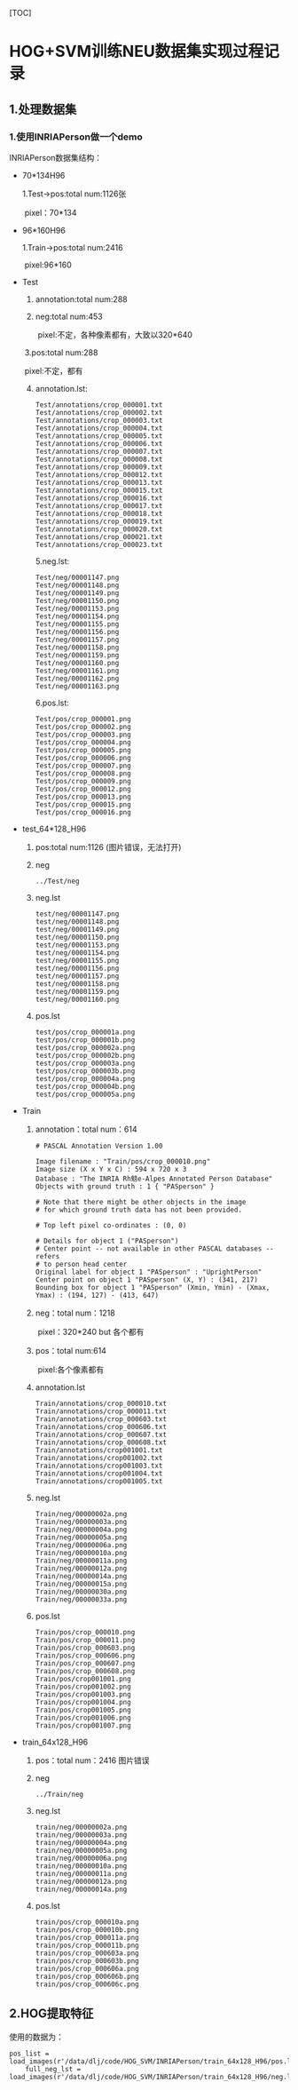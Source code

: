[TOC]

# HOG+SVM训练NEU数据集实现过程记录

## 1.处理数据集

### 1.使用INRIAPerson做一个demo

INRIAPerson数据集结构：

* 70\*134H96

  1.Test->pos:total num:1126张

  ​                          pixel：70\*134



* 96\*160H96

  1.Train->pos:total num:2416

  ​                             pixel:96\*160

* Test

  1. annotation:total num:288

  2. neg:total num:453

     ​		pixel:不定，各种像素都有，大致以320\*640

  ​	3.pos:total num:288

  ​				pixel:不定，都有

   4. annotation.lst:

      ~~~
      Test/annotations/crop_000001.txt
      Test/annotations/crop_000002.txt
      Test/annotations/crop_000003.txt
      Test/annotations/crop_000004.txt
      Test/annotations/crop_000005.txt
      Test/annotations/crop_000006.txt
      Test/annotations/crop_000007.txt
      Test/annotations/crop_000008.txt
      Test/annotations/crop_000009.txt
      Test/annotations/crop_000012.txt
      Test/annotations/crop_000013.txt
      Test/annotations/crop_000015.txt
      Test/annotations/crop_000016.txt
      Test/annotations/crop_000017.txt
      Test/annotations/crop_000018.txt
      Test/annotations/crop_000019.txt
      Test/annotations/crop_000020.txt
      Test/annotations/crop_000021.txt
      Test/annotations/crop_000023.txt
      ~~~

      5.neg.lst:

      ~~~
      Test/neg/00001147.png
      Test/neg/00001148.png
      Test/neg/00001149.png
      Test/neg/00001150.png
      Test/neg/00001153.png
      Test/neg/00001154.png
      Test/neg/00001155.png
      Test/neg/00001156.png
      Test/neg/00001157.png
      Test/neg/00001158.png
      Test/neg/00001159.png
      Test/neg/00001160.png
      Test/neg/00001161.png
      Test/neg/00001162.png
      Test/neg/00001163.png
      ~~~

      6.pos.lst:

      ~~~
      Test/pos/crop_000001.png
      Test/pos/crop_000002.png
      Test/pos/crop_000003.png
      Test/pos/crop_000004.png
      Test/pos/crop_000005.png
      Test/pos/crop_000006.png
      Test/pos/crop_000007.png
      Test/pos/crop_000008.png
      Test/pos/crop_000009.png
      Test/pos/crop_000012.png
      Test/pos/crop_000013.png
      Test/pos/crop_000015.png
      Test/pos/crop_000016.png
      ~~~

* test_64\*128_H96

     1. pos:total num:1126  (图片错误，无法打开)

     2. neg

        ~~~
        ../Test/neg
        ~~~

     3. neg.lst

        ~~~
        test/neg/00001147.png
        test/neg/00001148.png
        test/neg/00001149.png
        test/neg/00001150.png
        test/neg/00001153.png
        test/neg/00001154.png
        test/neg/00001155.png
        test/neg/00001156.png
        test/neg/00001157.png
        test/neg/00001158.png
        test/neg/00001159.png
        test/neg/00001160.png
        ~~~

     4. pos.lst

        ~~~
        test/pos/crop_000001a.png
        test/pos/crop_000001b.png
        test/pos/crop_000002a.png
        test/pos/crop_000002b.png
        test/pos/crop_000003a.png
        test/pos/crop_000003b.png
        test/pos/crop_000004a.png
        test/pos/crop_000004b.png
        test/pos/crop_000005a.png
        ~~~

* Train

  1. annotation：total num：614

     ~~~
     # PASCAL Annotation Version 1.00
     
     Image filename : "Train/pos/crop_000010.png"
     Image size (X x Y x C) : 594 x 720 x 3
     Database : "The INRIA Rh鬾e-Alpes Annotated Person Database"
     Objects with ground truth : 1 { "PASperson" }
     
     # Note that there might be other objects in the image
     # for which ground truth data has not been provided.
     
     # Top left pixel co-ordinates : (0, 0)
     
     # Details for object 1 ("PASperson")
     # Center point -- not available in other PASCAL databases -- refers
     # to person head center
     Original label for object 1 "PASperson" : "UprightPerson"
     Center point on object 1 "PASperson" (X, Y) : (341, 217)
     Bounding box for object 1 "PASperson" (Xmin, Ymin) - (Xmax, Ymax) : (194, 127) - (413, 647)
     
     ~~~

  2. neg：total num：1218 

     ​			pixel：320\*240 but 各个都有

  3. pos：total num:614 

     ​           pixel:各个像素都有

  4. annotation.lst

     ~~~
     Train/annotations/crop_000010.txt
     Train/annotations/crop_000011.txt
     Train/annotations/crop_000603.txt
     Train/annotations/crop_000606.txt
     Train/annotations/crop_000607.txt
     Train/annotations/crop_000608.txt
     Train/annotations/crop001001.txt
     Train/annotations/crop001002.txt
     Train/annotations/crop001003.txt
     Train/annotations/crop001004.txt
     Train/annotations/crop001005.txt
     ~~~

     

  5. neg.lst

     ~~~
     Train/neg/00000002a.png
     Train/neg/00000003a.png
     Train/neg/00000004a.png
     Train/neg/00000005a.png
     Train/neg/00000006a.png
     Train/neg/00000010a.png
     Train/neg/00000011a.png
     Train/neg/00000012a.png
     Train/neg/00000014a.png
     Train/neg/00000015a.png
     Train/neg/00000030a.png
     Train/neg/00000033a.png
     ~~~

     

  6. pos.lst

     ~~~
     Train/pos/crop_000010.png
     Train/pos/crop_000011.png
     Train/pos/crop_000603.png
     Train/pos/crop_000606.png
     Train/pos/crop_000607.png
     Train/pos/crop_000608.png
     Train/pos/crop001001.png
     Train/pos/crop001002.png
     Train/pos/crop001003.png
     Train/pos/crop001004.png
     Train/pos/crop001005.png
     Train/pos/crop001006.png
     Train/pos/crop001007.png
     ~~~

     

* train_64x128_H96

  1. pos：total num：2416  图片错误

  2. neg

     ~~~
     ../Train/neg
     ~~~

     

  3. neg.lst

     ~~~
     train/neg/00000002a.png
     train/neg/00000003a.png
     train/neg/00000004a.png
     train/neg/00000005a.png
     train/neg/00000006a.png
     train/neg/00000010a.png
     train/neg/00000011a.png
     train/neg/00000012a.png
     train/neg/00000014a.png
     ~~~

     

  4. pos.lst

     ~~~
     train/pos/crop_000010a.png
     train/pos/crop_000010b.png
     train/pos/crop_000011a.png
     train/pos/crop_000011b.png
     train/pos/crop_000603a.png
     train/pos/crop_000603b.png
     train/pos/crop_000606a.png
     train/pos/crop_000606b.png
     train/pos/crop_000606c.png
     ~~~



## 2.HOG提取特征

使用的数据为：

~~~
pos_list = load_images(r'/data/dlj/code/HOG_SVM/INRIAPerson/train_64x128_H96/pos.lst')
    full_neg_lst = load_images(r'/data/dlj/code/HOG_SVM/INRIAPerson/train_64x128_H96/neg.lst')
~~~

